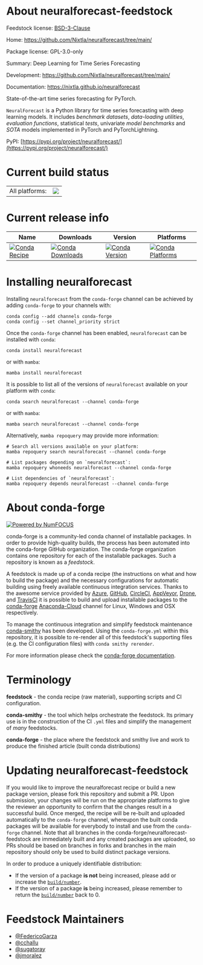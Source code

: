 About neuralforecast-feedstock
==============================

Feedstock license: [BSD-3-Clause](https://github.com/conda-forge/neuralforecast-feedstock/blob/main/LICENSE.txt)

Home: https://github.com/Nixtla/neuralforecast/tree/main/

Package license: GPL-3.0-only

Summary: Deep Learning for Time Series Forecasting

Development: https://github.com/Nixtla/neuralforecast/tree/main/

Documentation: https://nixtla.github.io/neuralforecast

State-of-the-art time series forecasting for PyTorch.

`NeuralForecast` is a Python library for time series forecasting with
deep learning models. It includes *benchmark datasets*, *data-loading
utilities*, *evaluation functions*, statistical *tests*, univariate *model
benchmarks* and *SOTA* models implemented in PyTorch and PyTorchLightning.

PyPI: [https://pypi.org/project/neuralforecast/](https://pypi.org/project/neuralforecast/)


Current build status
====================


<table><tr><td>All platforms:</td>
    <td>
      <a href="https://dev.azure.com/conda-forge/feedstock-builds/_build/latest?definitionId=15757&branchName=main">
        <img src="https://dev.azure.com/conda-forge/feedstock-builds/_apis/build/status/neuralforecast-feedstock?branchName=main">
      </a>
    </td>
  </tr>
</table>

Current release info
====================

| Name | Downloads | Version | Platforms |
| --- | --- | --- | --- |
| [![Conda Recipe](https://img.shields.io/badge/recipe-neuralforecast-green.svg)](https://anaconda.org/conda-forge/neuralforecast) | [![Conda Downloads](https://img.shields.io/conda/dn/conda-forge/neuralforecast.svg)](https://anaconda.org/conda-forge/neuralforecast) | [![Conda Version](https://img.shields.io/conda/vn/conda-forge/neuralforecast.svg)](https://anaconda.org/conda-forge/neuralforecast) | [![Conda Platforms](https://img.shields.io/conda/pn/conda-forge/neuralforecast.svg)](https://anaconda.org/conda-forge/neuralforecast) |

Installing neuralforecast
=========================

Installing `neuralforecast` from the `conda-forge` channel can be achieved by adding `conda-forge` to your channels with:

```
conda config --add channels conda-forge
conda config --set channel_priority strict
```

Once the `conda-forge` channel has been enabled, `neuralforecast` can be installed with `conda`:

```
conda install neuralforecast
```

or with `mamba`:

```
mamba install neuralforecast
```

It is possible to list all of the versions of `neuralforecast` available on your platform with `conda`:

```
conda search neuralforecast --channel conda-forge
```

or with `mamba`:

```
mamba search neuralforecast --channel conda-forge
```

Alternatively, `mamba repoquery` may provide more information:

```
# Search all versions available on your platform:
mamba repoquery search neuralforecast --channel conda-forge

# List packages depending on `neuralforecast`:
mamba repoquery whoneeds neuralforecast --channel conda-forge

# List dependencies of `neuralforecast`:
mamba repoquery depends neuralforecast --channel conda-forge
```


About conda-forge
=================

[![Powered by
NumFOCUS](https://img.shields.io/badge/powered%20by-NumFOCUS-orange.svg?style=flat&colorA=E1523D&colorB=007D8A)](https://numfocus.org)

conda-forge is a community-led conda channel of installable packages.
In order to provide high-quality builds, the process has been automated into the
conda-forge GitHub organization. The conda-forge organization contains one repository
for each of the installable packages. Such a repository is known as a *feedstock*.

A feedstock is made up of a conda recipe (the instructions on what and how to build
the package) and the necessary configurations for automatic building using freely
available continuous integration services. Thanks to the awesome service provided by
[Azure](https://azure.microsoft.com/en-us/services/devops/), [GitHub](https://github.com/),
[CircleCI](https://circleci.com/), [AppVeyor](https://www.appveyor.com/),
[Drone](https://cloud.drone.io/welcome), and [TravisCI](https://travis-ci.com/)
it is possible to build and upload installable packages to the
[conda-forge](https://anaconda.org/conda-forge) [Anaconda-Cloud](https://anaconda.org/)
channel for Linux, Windows and OSX respectively.

To manage the continuous integration and simplify feedstock maintenance
[conda-smithy](https://github.com/conda-forge/conda-smithy) has been developed.
Using the ``conda-forge.yml`` within this repository, it is possible to re-render all of
this feedstock's supporting files (e.g. the CI configuration files) with ``conda smithy rerender``.

For more information please check the [conda-forge documentation](https://conda-forge.org/docs/).

Terminology
===========

**feedstock** - the conda recipe (raw material), supporting scripts and CI configuration.

**conda-smithy** - the tool which helps orchestrate the feedstock.
                   Its primary use is in the construction of the CI ``.yml`` files
                   and simplify the management of *many* feedstocks.

**conda-forge** - the place where the feedstock and smithy live and work to
                  produce the finished article (built conda distributions)


Updating neuralforecast-feedstock
=================================

If you would like to improve the neuralforecast recipe or build a new
package version, please fork this repository and submit a PR. Upon submission,
your changes will be run on the appropriate platforms to give the reviewer an
opportunity to confirm that the changes result in a successful build. Once
merged, the recipe will be re-built and uploaded automatically to the
`conda-forge` channel, whereupon the built conda packages will be available for
everybody to install and use from the `conda-forge` channel.
Note that all branches in the conda-forge/neuralforecast-feedstock are
immediately built and any created packages are uploaded, so PRs should be based
on branches in forks and branches in the main repository should only be used to
build distinct package versions.

In order to produce a uniquely identifiable distribution:
 * If the version of a package **is not** being increased, please add or increase
   the [``build/number``](https://docs.conda.io/projects/conda-build/en/latest/resources/define-metadata.html#build-number-and-string).
 * If the version of a package **is** being increased, please remember to return
   the [``build/number``](https://docs.conda.io/projects/conda-build/en/latest/resources/define-metadata.html#build-number-and-string)
   back to 0.

Feedstock Maintainers
=====================

* [@FedericoGarza](https://github.com/FedericoGarza/)
* [@cchallu](https://github.com/cchallu/)
* [@sugatoray](https://github.com/sugatoray/)
* [@jmoralez](https://github.com/jmoralez/)

